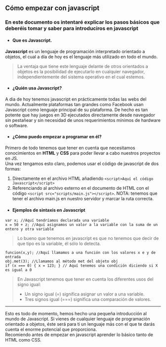 ## Cómo empezar con javascript


### En este documento os intentaré explicar los pasos básicos que deberéis tomar y saber para introduciros en javascript


- #### Que es Javascript.  
**Javascript** es un lenguaje de programación interpretado orientado a objetos, el cual a día de hoy es el lenguaje más utilizado en todo el mundo.  
> La ventaja que tiene este lenguaje delante de otros orientados a objetos es la posibilidad de ejecutarlo en cualquier navegador, independientemente del sistema operativo en el cual estemos.  


- #### ¿Quién usa Javascript?
A dia de hoy tenemos javascript en prácticamente todas las webs del mundo. Actualmente plataformas tan grandes como Facebook usan 
Javascript como lenguaje principal de su plataforma. De hecho es tan potente que hay juegos en 3D ejecutados directamente desde navegador
sin pestañear y sin necesidad de unos requerimientos mínimos de hardware o software.


- #### ¿Cómo puedo empezar a programar en él?
Primero de todo tenemos que tener en cuenta que necesitamos conocimientos en **HTML** y **CSS** para poder llevar a cabo nuestros proyectos en JS.  
Una vez tengamos esto claro, podemos usar el código de javascript de dos formas:
1. Directamente en el archivo HTML añadiendo `<script>Aquí el código Javascript</script>`
2. Referenciando al archivo externo en el documento de HTML con el código `<script src="scripts/main.js"></script>`. NOTA: tenemos que
tener el archivo main.js en nuestro servidor y marcar la ruta correcta.


- #### Ejemplos de sintaxis en Javascript
`var x; //Aquí tendríamos declarada una variable`  
`x = 50 + z; //Aquí asignamos un valor a la variable con la suma de un entero y otra variable`  
> Lo bueno que tenemos en javascript es que no tenemos que decir de que tipo es la variable, él sólo lo detecta.


`funcion(x,y); //Aquí llamamos a una función con los valores x e y de entrada`  
`obj.met(3); //Llamamos al método met del objeto obj`  
`if (x === 0) { x = 123; } // Aquí tenemos una condición diciendo si X es igual a 0`  
> En Javascript tenemos que tener en cuenta los diferentes usos del signo igual:  
>- Un signo igual (=) significa asignar un valor a una variable.  
>- Tres signos igual (===) significa una comparación de valores.  


---
Esto es todo de momento, hemos hecho una pequeña introducción al mundo de Javascript. Si vienes de cualquier lenguaje de programación
orientado a objetos, éste será para ti un lenguaje más con el que te darás cuenta el enorme potencial que proporciona.  
Recomiendo antes de empezar en javascript aprender lo básico tanto de HTML como CSS.
